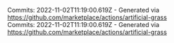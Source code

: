 Commits: 2022-11-02T11:19:00.619Z - Generated via https://github.com/marketplace/actions/artificial-grass
<br>
Commits: 2022-11-02T11:19:00.619Z - Generated via https://github.com/marketplace/actions/artificial-grass
<br>
